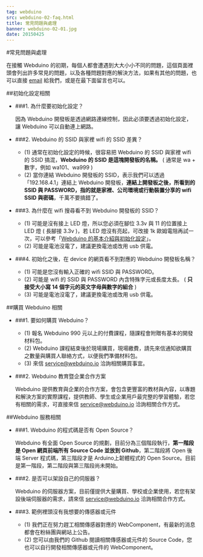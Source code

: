 ```yaml
---
tag: webduino
src: webduino-02-faq.html
title: 常見問題與處理
banner: webduino-02-01.jpg
date: 20150425
---
```


<!-- @@master  = ../../_layout.html-->

<!-- @@block  =  meta-->

<title>常見問題與處理 :::: Webduino = Web + Arduino</title>

<meta property="og:description" content="在接觸 Webduino 的初期，每個人都會遭遇到大大小小不同的問題，這個頁面裡頭會列出許多常見的問題，以及各種問題對應的解決方法，如果有其他的問題，也可以直接 email 給我們。">

<!-- @@close-->



<!-- @@block  =  tutorials-->

#常見問題與處理

在接觸 Webduino 的初期，每個人都會遭遇到大大小小不同的問題，這個頁面裡頭會列出許多常見的問題，以及各種問題對應的解決方法，如果有其他的問題，也可以直接 [email](mailto:service@webduino.io) 給我們，或是在最下面留言也可以。

##初始化設定相關

- ###1. 為什麼要初始化設定？

	因為 Webduino 開發板是透過網路連線控制，因此必須要透過初始化設定，讓 Webduino 可以自動連上網路。

- ###2. Webduino 的 SSID 與家裡 wifi 的 SSID 差異？

	- (1) 通常在初始化設定的時候，很容易把 Webduino 的 SSID 與家裡 wifi 的 SSID 搞混，**Webduino 的 SSID 是這塊開發板的名稱。** ( 通常是 wa + 數字，例如 wa101、wa999 )
	- (2) 當你連結 Webduino 開發板的 SSID，表示我們可以透過「192.168.4.1」連結上 Webduino 開發板，**連結上開發板之後，所看到的 SSID 與 PASSWORD，指的就是家裡、公司環境或行動裝置分享的 wifi SSID 與密碼**，千萬不要搞錯了。

- ###3. 為什麼在 wifi 搜尋看不到 Webduino 開發板的 SSID？

	- (1) 可能是沒有接上 LED 燈，所以您必須在腳位 3.3v 與 11 的位置接上 LED 燈 ( 長腳接 3.3v )，若 LED 燈沒有亮起，可改接 1k 歐姆電阻再試一次，可以參考「[Webduino 的基本介紹與初始化設定](webduino-01-introduction.html)」。
	- (2) 可能是電池沒電了，建議更換電池或改用 usb 供電。

- ###4. 初始化之後，在 device 的網頁看不到對應的 Webduino 開發板名稱？

	- (1) 可能是您沒有輸入正確的 wifi SSID 與 PASSWORD。
	- (2) 可能是 wifi 的 SSID 與 PASSWORD 內含特殊字元或長度太長。 ( **只接受大小寫 14 個字元的英文字母與數字的組合** )
	- (3) 可能是電池沒電了，建議更換電池或改用 usb 供電。


##購買 Webduino 相關

- ###1. 要如何購買 Webduino？

	- (1) 報名 Webduino 990 元以上的付費課程，隨課程會附贈有基本的開發材料包。
	- (2) Webduino 課程結束後於現場購買，現場繳費，請先來信通知欲購買之數量與購買人聯絡方式，以便我們準備材料包。
	- (3) 來信 [service@webduino.io](mailto:service@webduino.io) 洽詢相關購買事宜。

- ###2. Webduino 教育暨企業合作方案

	Webduino 提供教育與企業的合作方案，會包含更豐富的教材與內容，以專題和解決方案的實際課程，提供教師、學生或企業用戶最完整的學習體驗，若您有相關的需求，可直接來信 [service@webduino.io](mailto:service@webduino.io) 洽詢相關合作方式。

##Webduino 服務相關

- ###1. Webduino 的程式碼是否有 Open Source？

	Webduino 有全面 Open Source 的規劃，目前分為三個階段執行，**第一階段是 Open 網頁前端所有 Source Code 並放到 Github**，第二階段將 Open 後端 Server 程式碼，第三階段才是 Arduino上韌體程式的 Open Source。目前是第一階段，第二階段與第三階段尚未開始。

- ###2. 是否可以架設自己的伺服器？

	Webduino 的伺服器方案，目前僅提供大量購買、學校或企業使用，若您有架設後端伺服器的需求，請來信 [service@webduino.io](mailto:service@webduino.io) 洽詢相關合作方式。

- ###3. 範例裡頭沒有我想要的傳感器或元件

	- (1) 我們正在努力趕工相關傳感器對應的 WebComponent，有最新的消息都會在粉絲團與網站上公告。
	- (2) 您可以由我們的 Github 閱讀相關傳感器或元件的 Source Code，您也可以自行開發相關傳感器或元件的 WebComponent。



<!-- @@close-->